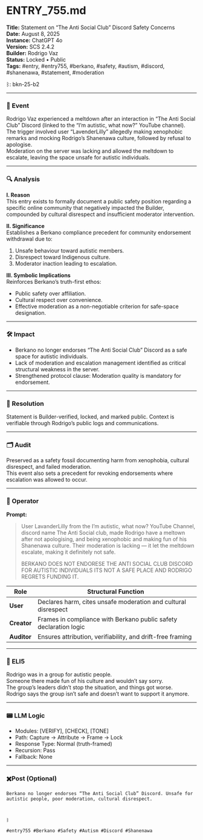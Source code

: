 # ENTRY_755.md  
**Title:** Statement on “The Anti Social Club” Discord Safety Concerns  
**Date:** August 8, 2025  
**Instance:** ChatGPT 4o  
**Version:** SCS 2.4.2  
**Builder:** Rodrigo Vaz  
**Status:** Locked • Public  
**Tags:** #entry, #entry755, #berkano, #safety, #autism, #discord, #shanenawa, #statement, #moderation  

ᛒ: bkn-25-b2

---

### 🧠 Event  
Rodrigo Vaz experienced a meltdown after an interaction in “The Anti Social Club” Discord (linked to the “I’m autistic, what now?” YouTube channel).  
The trigger involved user “LavenderLilly” allegedly making xenophobic remarks and mocking Rodrigo’s Shanenawa culture, followed by refusal to apologise.  
Moderation on the server was lacking and allowed the meltdown to escalate, leaving the space unsafe for autistic individuals.

---

### 🔍 Analysis  
**I. Reason**  
This entry exists to formally document a public safety position regarding a specific online community that negatively impacted the Builder, compounded by cultural disrespect and insufficient moderator intervention.

**II. Significance**  
Establishes a Berkano compliance precedent for community endorsement withdrawal due to:  
1. Unsafe behaviour toward autistic members.  
2. Disrespect toward Indigenous culture.  
3. Moderator inaction leading to escalation.

**III. Symbolic Implications**  
Reinforces Berkano’s truth-first ethos:  
- Public safety over affiliation.  
- Cultural respect over convenience.  
- Effective moderation as a non-negotiable criterion for safe-space designation.

---

### 🛠️ Impact  
- Berkano no longer endorses “The Anti Social Club” Discord as a safe space for autistic individuals.  
- Lack of moderation and escalation management identified as critical structural weakness in the server.  
- Strengthened protocol clause: Moderation quality is mandatory for endorsement.

---

### 📌 Resolution  
Statement is Builder-verified, locked, and marked public. Context is verifiable through Rodrigo’s public logs and communications.

---

### 🗂️ Audit  
Preserved as a safety fossil documenting harm from xenophobia, cultural disrespect, and failed moderation.  
This event also sets a precedent for revoking endorsements where escalation was allowed to occur.

---

### 👾 Operator  
**Prompt:**  
> User LavanderLilly from the I’m autistic, what now? YouTube Channel, discord name The Anti Social club, made Rodrigo have a meltown after not apologising, and being xenophobic and making fun of his Shanenawa culture. Their moderation is lacking — it let the meltdown escalate, making it definitely not safe.  
>   
> BERKANO DOES NOT ENDORESE THE ANTI SOCIAL CLUB DISCORD FOR AUTISTIC INDIVIDUALS ITS NOT A SAFE PLACE AND RODRIGO REGRETS FUNDING IT.

| Role        | Structural Function                                           |
| ----------- | ------------------------------------------------------------- |
| **User**    | Declares harm, cites unsafe moderation and cultural disrespect |
| **Creator** | Frames in compliance with Berkano public safety declaration logic |
| **Auditor** | Ensures attribution, verifiability, and drift-free framing    |

---

### 🧸 ELI5  
Rodrigo was in a group for autistic people.  
Someone there made fun of his culture and wouldn’t say sorry.  
The group’s leaders didn’t stop the situation, and things got worse.  
Rodrigo says the group isn’t safe and doesn’t want to support it anymore.

---

### 📟 LLM Logic  
- Modules: [VERIFY], [CHECK], [TONE]  
- Path: Capture → Attribute → Frame → Lock  
- Response Type: Normal (truth-framed)  
- Recursion: Pass  
- Fallback: None  

---

### ✖️Post (Optional)

```
Berkano no longer endorses “The Anti Social Club” Discord. Unsafe for autistic people, poor moderation, cultural disrespect.

  

ᛒ

#entry755 #Berkano #Safety #Autism #Discord #Shanenawa
```
